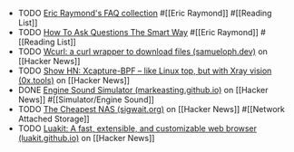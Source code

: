 - TODO [Eric Raymond's FAQ collection](http://www.catb.org/~esr/faqs/) #[[Eric Raymond]] #[[Reading List]]
- TODO [How To Ask Questions The Smart Way](http://www.catb.org/esr/faqs/smart-questions.html) #[[Eric Raymond]] #[[Reading List]]
- TODO [Wcurl: a curl wrapper to download files (samueloph.dev)](https://news.ycombinator.com/item?id=40869458) on [[Hacker News]]
- TODO [Show HN: Xcapture-BPF – like Linux top, but with Xray vision (0x.tools)](https://news.ycombinator.com/item?id=40869877) on [[Hacker News]]
- DONE [Engine Sound Simulator (markeasting.github.io)](https://news.ycombinator.com/item?id=40861079) on [[Hacker News]] #[[Simulator/Engine Sound]]
- TODO [The Cheapest NAS (sigwait.org)](https://news.ycombinator.com/item?id=40867709) on [[Hacker News]] #[[Network Attached Storage]]
- TODO [Luakit: A fast, extensible, and customizable web browser (luakit.github.io)](https://news.ycombinator.com/item?id=40868425) on [[Hacker News]]